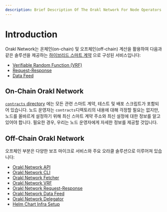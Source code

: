 ```yaml
---
description: Brief Description Of The Orakl Network For Node Operators
---
```


# Introduction

Orakl Network는 온체인(on-chain) 및 오프체인(off-chain) 계산을 활용하여 다음과 같은 솔루션을 제공하는 [하이브리드 스마트 계약](https://blog.chain.link/hybrid-smart-contracts-explained/) 으로 구성된 서비스입니다:

* [Verifiable Random Function (VRF)](../developers-guide/vrf.md)
* [Request-Response](../developers-guide/request-response.md)
* [Data Feed](../developers-guide/data-feed.md)

## On-Chain Orakl Network

[`contracts` directory](https://github.com/Bisonai/orakl/tree/master/contracts) 에는 모든 관련 스마트 계약, 테스트 및 배포 스크립트가 포함되어 있습니다. 노드 운영자는 `contracts`디렉토리의 내용에 대해 걱정할 필요는 없지만, 노드를 올바르게 설정하기 위해 최신 스마트 계약 주소와 최신 설정에 대한 정보를 알고 있어야 합니다. 필요한 경우, 우리는 노드 운영자에게 자세한 정보를 제공할 것입니다.

## Off-Chain Orakl Network

오프체인 부분은 다양한 보조 마이크로 서비스와 주요 오라클 솔루션으로 이루어져 있습니다:

* [Orakl Network API](api.md)
* [Orakl Network CLI](cli/)
* [Orakl Network Fetcher](fetcher.md)
* [Orakl Network VRF](vrf.md)
* [Orakl Network Request-Response](request-response.md)
* [Orakl Network Data Feed](data-feed.md)
* [Orakl Network Delegator](delegator.md)
* [Helm Chart Infra Setup](helmchart.md)
